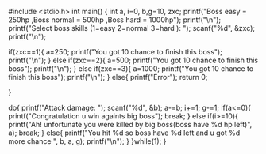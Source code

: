 #include <stdio.h>
int main() {
 int a, i=0, b,g=10, zxc;
 printf("Boss easy = 250hp ,Boss normal = 500hp ,Boss hard = 1000hp");
 printf("\n");
 printf("Select boss skills (1=easy 2=normal 3=hard ): ");
 scanf("%d", &zxc);
 printf("\n");



 if(zxc==1){
    a=250;
     printf("You got 10 chance to finish this boss");
      printf("\n");
 }
 else if(zxc==2){
    a=500;
     printf("You got 10 chance to finish this boss");
      printf("\n");
 }
 else if(zxc==3){
    a=1000;
     printf("You got 10 chance to finish this boss");
      printf("\n");
 }
 else{
    printf("Error");
    return 0;

 }



 do{
  printf("Attack damage: ");
 scanf("%d", &b);
 a-=b;
 i+=1;
 g-=1;
 if(a<=0){
 printf("Congratulation u win againts big boss");
 break;
 }
 else if(i>=10){
 printf("Ah! unfortunate you were killed by big boss(boss have %d hp left)", a);
 break;
 }
 else{
 printf("You hit %d so boss have %d left and u got %d more chance  ", b, a, g);
 printf("\n");
 }
 }while(1);
}

